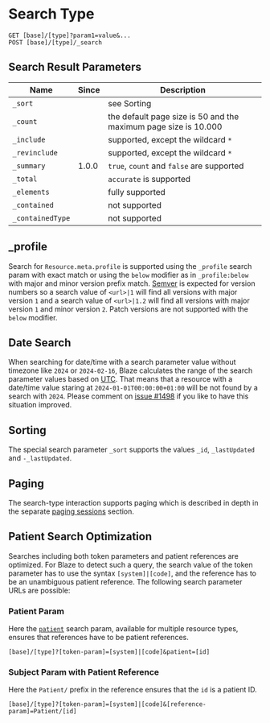 # Search Type

```
GET [base]/[type]?param1=value&...
POST [base]/[type]/_search
```

## Search Result Parameters

| Name             | Since | Description                                                     |
|------------------|-------|-----------------------------------------------------------------|
| `_sort`          |       | see Sorting                                                     |
| `_count`         |       | the default page size is 50 and the maximum page size is 10.000 |
| `_include`       |       | supported, except the wildcard `*`                              |
| `_revinclude`    |       | supported, except the wildcard `*`                              |
| `_summary`       | 1.0.0 | `true`, `count` and `false` are supported                       |
| `_total`         |       | `accurate` is supported                                         |
| `_elements`      |       | fully supported                                                 |
| `_contained`     |       | not supported                                                   |
| `_containedType` |       | not supported                                                   |

## _profile

Search for `Resource.meta.profile` is supported using the `_profile` search param with exact match or using the `below` modifier as in `_profile:below` with major and minor version prefix match. [Semver][1] is expected for version numbers so a search value of `<url>|1` will find all versions with major version `1` and a search value of `<url>|1.2` will find all versions with major version `1` and minor version `2`. Patch versions are not supported with the `below` modifier.

## Date Search

When searching for date/time with a search parameter value without timezone like `2024` or `2024-02-16`, Blaze calculates the range of the search parameter values based on [UTC][2]. That means that a resource with a date/time value staring at `2024-01-01T00:00:00+01:00` will be not found by a search with `2024`. Please comment on [issue #1498](https://github.com/samply/blaze/issues/1498) if you like to have this situation improved.

## Sorting

The special search parameter `_sort` supports the values `_id`, `_lastUpdated` and `-_lastUpdated`.

## Paging

The search-type interaction supports paging which is described in depth in the separate [paging sessions](../../api.md#paging-sessions) section.

## Patient Search Optimization

Searches including both token parameters and patient references are optimized. For Blaze to detect such a query, the search value of the token parameter has to use the syntax `[system]|[code]`, and the reference has to be an unambiguous patient reference. The following search parameter URLs are possible:

### Patient Param

Here the [`patient`][3] search param, available for multiple resource types, ensures that references have to be patient references.

```
[base]/[type]?[token-param]=[system]|[code]&patient=[id]
``` 

### Subject Param with Patient Reference

Here the `Patient/` prefix in the reference ensures that the `id` is a patient ID.

```
[base]/[type]?[token-param]=[system]|[code]&[reference-param]=Patient/[id]
```

[1]: <https://semver.org>
[2]: <https://en.wikipedia.org/wiki/Coordinated_Universal_Time>
[3]: <https://hl7.org/fhir/R4/searchparameter-registry.html#clinical-patient>
